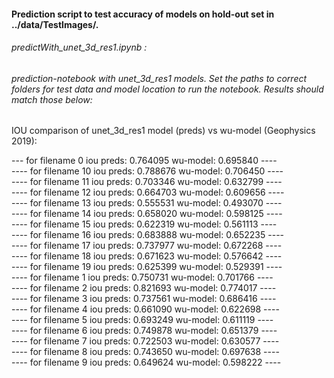 #### Prediction script to test accuracy of models on hold-out set in ../data/TestImages/.

###### predictWith_unet_3d_res1.ipynb : 
###### prediction-notebook with unet_3d_res1 models. Set the paths to correct folders for test data and model location to run the notebook. Results should match those below:

IOU comparison of unet_3d_res1 model (preds) vs wu-model (Geophysics 2019):

--- for filename 0 iou preds: 0.764095 wu-model: 0.695840 ----  
 ---- for filename 10 iou preds: 0.788676 wu-model: 0.706450 ----  
 ---- for filename 11 iou preds: 0.703346 wu-model: 0.632799 ----  
 ---- for filename 12 iou preds: 0.664703 wu-model: 0.609656 ----  
 ---- for filename 13 iou preds: 0.555531 wu-model: 0.493070 ----  
 ---- for filename 14 iou preds: 0.658020 wu-model: 0.598125 ----  
 ---- for filename 15 iou preds: 0.622319 wu-model: 0.561113 ----  
 ---- for filename 16 iou preds: 0.683888 wu-model: 0.652235 ----  
 ---- for filename 17 iou preds: 0.737977 wu-model: 0.672268 ----  
 ---- for filename 18 iou preds: 0.671623 wu-model: 0.576642 ----  
 ---- for filename 19 iou preds: 0.625399 wu-model: 0.529391 ----  
 ---- for filename 1 iou preds: 0.750731 wu-model: 0.701766 ----  
 ---- for filename 2 iou preds: 0.821693 wu-model: 0.774017 ----  
 ---- for filename 3 iou preds: 0.737561 wu-model: 0.686416 ----  
 ---- for filename 4 iou preds: 0.661090 wu-model: 0.622698 ----  
 ---- for filename 5 iou preds: 0.693249 wu-model: 0.611119 ----  
 ---- for filename 6 iou preds: 0.749878 wu-model: 0.651379 ----  
 ---- for filename 7 iou preds: 0.722503 wu-model: 0.630577 ----  
 ---- for filename 8 iou preds: 0.743650 wu-model: 0.697638 ----  
 ---- for filename 9 iou preds: 0.649624 wu-model: 0.598222 ----  

